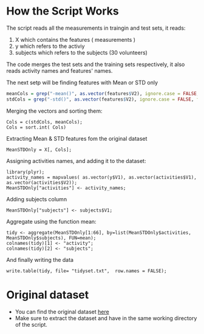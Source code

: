 # How the Script Works

The script reads all the measurements in traingin and test sets, it reads:

1. X which contains the features ( measurements )
2. y which refers to the activiy
3. subjects which refers to the subjects (30 volunteers)

The code merges the test sets and the training sets respectively, it also reads activity names and features' names.


The next setp will be finding features with Mean or STD only
```R
meanCols = grep("-mean()", as.vector(features$V2), ignore.case = FALSE, fixed = TRUE );
stdCols = grep("-std()", as.vector(features$V2), ignore.case = FALSE, fixed = TRUE );
```
Merging the vectors and sorting them:
```
Cols = c(stdCols, meanCols);
Cols = sort.int( Cols)
```
Extracting Mean & STD features fom the original dataset
```
MeanSTDOnly = X[, Cols];
```

Assigning activities names, and adding it to the dataset:

```
library(plyr);
activity_names = mapvalues( as.vector(y$V1), as.vector(activities$V1), as.vector(activities$V2));
MeanSTDOnly["activities"] <- activity_names;
```
Adding subjects column
```
MeanSTDOnly["subjects"] <- subjects$V1;
```

Aggregate using the function mean:
```
tidy <- aggregate(MeanSTDOnly[1:66], by=list(MeanSTDOnly$activities, MeanSTDOnly$subjects), FUN=mean);
colnames(tidy)[1] <- "activity";
colnames(tidy)[2] <- "subjects";
```

And finally writing the data
```
write.table(tidy, file= "tidyset.txt",  row.names = FALSE);
```

# Original dataset

* You can find the original dataset [here](https://d396qusza40orc.cloudfront.net/getdata%2Fprojectfiles%2FUCI%20HAR%20Dataset.zip)
* Make sure to extract the dataset and have in the same working directory of the script.

